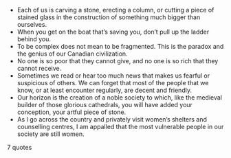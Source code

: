  - Each of us is carving a stone, erecting a column, or cutting a piece of stained glass in the construction of something much bigger than ourselves.
 - When you get on the boat that’s saving you, don’t pull up the ladder behind you.
 - To be complex does not mean to be fragmented. This is the paradox and the genius of our Canadian civilization.
 - No one is so poor that they cannot give, and no one is so rich that they cannot receive.
 - Sometimes we read or hear too much news that makes us fearful or suspicious of others. We can forget that most of the people that we know, or at least encounter regularly, are decent and friendly.
 - Our horizon is the creation of a noble society to which, like the medieval builder of those glorious cathedrals, you will have added your conception, your artful piece of stone.
 - As I go across the country and privately visit women’s shelters and counselling centres, I am appalled that the most vulnerable people in our society are still women.

7 quotes